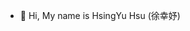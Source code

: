 - 👋 Hi, My name is HsingYu Hsu (徐幸妤)



<!---
HsuHsingYu/HsuHsingYu is a ✨ special ✨ repository because its `README.md` (this file) appears on your GitHub profile.
You can click the Preview link to take a look at your changes.
--->

